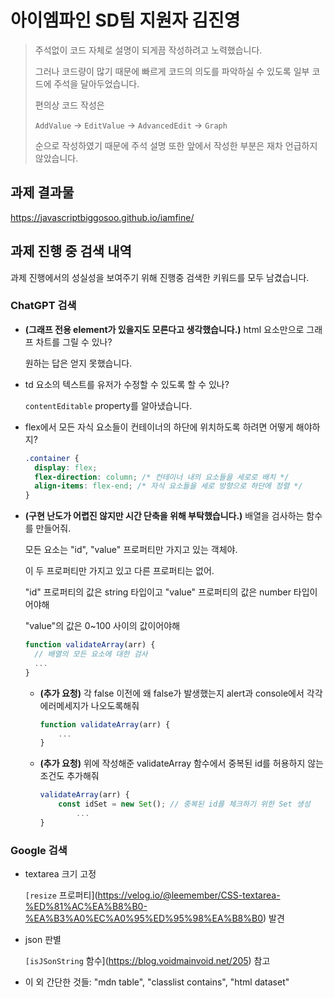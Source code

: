 # 아이엠파인 SD팀 지원자 김진영

> 주석없이 코드 자체로 설명이 되게끔 작성하려고 노력했습니다.
> 
> 그러나 코드량이 많기 때문에 빠르게 코드의 의도를 파악하실 수 있도록 일부 코드에 주석을 달아두었습니다.
> 
> 편의상 코드 작성은
> 
> `AddValue` -> `EditValue` -> `AdvancedEdit` -> `Graph`
> 
> 순으로 작성하였기 때문에 주석 설명 또한 앞에서 작성한 부분은 재차 언급하지 않았습니다.

## 과제 결과물

https://javascriptbiggosoo.github.io/iamfine/

## 과제 진행 중 검색 내역

과제 진행에서의 성실성을 보여주기 위해 진행중 검색한 키워드를 모두 남겼습니다.

### **ChatGPT 검색**

- **(그래프 전용 element가 있을지도 모른다고 생각했습니다.)** html 요소만으로 그래프 차트를 그릴 수 있나?

  원하는 답은 얻지 못했습니다.
- td 요소의 텍스트를 유저가 수정할 수 있도록 할 수 있나?

  `contentEditable` property를 알아냈습니다.
- flex에서 모든 자식 요소들이 컨테이너의 하단에 위치하도록 하려면 어떻게 해야하지?
  ```css
  .container {
    display: flex;
    flex-direction: column; /* 컨테이너 내의 요소들을 세로로 배치 */
    align-items: flex-end; /* 자식 요소들을 세로 방향으로 하단에 정렬 */
  }
  ```
- **(구현 난도가 어렵진 않지만 시간 단축을 위해 부탁했습니다.)** 배열을 검사하는 함수를 만들어줘.

  모든 요소는 "id", "value" 프로퍼티만 가지고 있는 객체야.
  
  이 두 프로퍼티만 가지고 있고 다른 프로퍼티는 없어.

  "id" 프로퍼티의 값은 string 타입이고 "value" 프로퍼티의 값은 number 타입이어야해

  "value"의 값은 0~100 사이의 값이어야해

  ```jsx
  function validateArray(arr) {
  	// 배열의 모든 요소에 대한 검사
  	...
  }
  ```

  - **(추가 요청)** 각 false 이전에 왜 false가 발생했는지 alert과 console에서 각각 에러메세지가 나오도록해줘
    ```jsx
    function validateArray(arr) {
    	...
    }
    ```
  - **(추가 요청)** 위에 작성해준 validateArray 함수에서 중복된 id를 허용하지 않는 조건도 추가해줘
    ```jsx
    validateArray(arr) {
        const idSet = new Set(); // 중복된 id를 체크하기 위한 Set 생성
    		...
    }
    ```

### **Google 검색**

- textarea 크기 고정
  
  `[resize` 프로퍼티](https://velog.io/@leemember/CSS-textarea-%ED%81%AC%EA%B8%B0-%EA%B3%A0%EC%A0%95%ED%95%98%EA%B8%B0) 발견
- json 판별
  
  `[isJSonString` 함수](https://blog.voidmainvoid.net/205) 참고
- 이 외 간단한 것들: "mdn table", "classlist contains", "html dataset"
